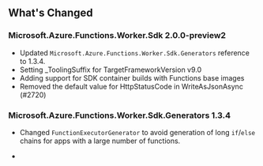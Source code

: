 ## What's Changed

<!-- Please add your release notes in the following format:
- My change description (#PR/#issue)
-->

### Microsoft.Azure.Functions.Worker.Sdk 2.0.0-preview2

- Updated `Microsoft.Azure.Functions.Worker.Sdk.Generators` reference to 1.3.4.
- Setting _ToolingSuffix for TargetFrameworkVersion v9.0
- Adding support for SDK container builds with Functions base images
- Removed the default value for HttpStatusCode in WriteAsJsonAsync (#2720)

### Microsoft.Azure.Functions.Worker.Sdk.Generators 1.3.4

- Changed `FunctionExecutorGenerator` to avoid generation of long `if`/`else` chains for apps with a large number of functions.

- <entry>
